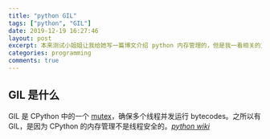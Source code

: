 ```yaml
---
title: "python GIL"
tags: ["python", "GIL"]
date: 2019-12-19 16:27:46
layout: post
excerpt: 本来测试小姐姐让我给她写一篇博文介绍 python 内存管理的，但是我一看相关的文档，想起我对 GIL 也一窍不通，所以先写关于 GIL 的文章吧。
categories: programming
comments: true
---
```


## GIL 是什么 ##

GIL 是 CPython 中的一个 [mutex](https://www.webopedia.com/TERM/M/mutex.html)，确保多个线程并发运行 bytecodes。之所以有 GIL，是因为 CPython 的内存管理不是线程安全的。<cite>[python wiki][1]</cite>




[1]: https://wiki.python.org/moin/GlobalInterpreterLock

